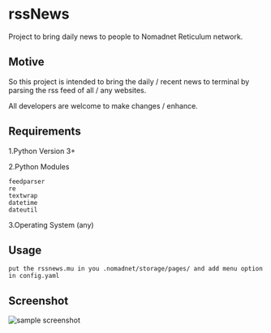 # rssNews
Project to bring daily news to people to Nomadnet Reticulum network.

## Motive
So this project is intended to bring the daily / recent news to terminal
by parsing the rss feed of all / any websites.

All developers are welcome to make changes / enhance.

## Requirements
1.Python Version 3+

2.Python Modules

	feedparser
	re
	textwrap
	datetime
	dateutil

3.Operating System (any)

## Usage
	
	put the rssnews.mu in you .nomadnet/storage/pages/ and add menu option in config.yaml
 
	

## Screenshot
![sample screenshot](https://raw.githubusercontent.com/sathwikv143/rssNews/master/sample.png "Screenshot with News")
